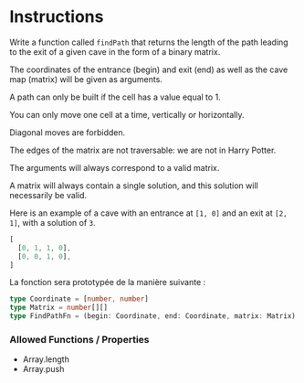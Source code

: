 # Instructions

Write a function called `findPath` that returns the length of the path leading to the exit of a given cave in the form
of a binary matrix.

The coordinates of the entrance (begin) and exit (end) as well as the cave map (matrix) will be given as arguments.

A path can only be built if the cell has a value equal to 1.

You can only move one cell at a time, vertically or horizontally.

Diagonal moves are forbidden.

The edges of the matrix are not traversable: we are not in Harry Potter.

The arguments will always correspond to a valid matrix.

A matrix will always contain a single solution, and this solution will necessarily be valid.

Here is an example of a cave with an entrance at `[1, 0]` and an exit at `[2, 1]`, with a solution of `3`.

```typescript
[
  [0, 1, 1, 0],
  [0, 0, 1, 0],
]
```

La fonction sera prototypée de la manière suivante :

```typescript
type Coordinate = [number, number]
type Matrix = number[][]
type FindPathFn = (begin: Coordinate, end: Coordinate, matrix: Matrix) => number
```

### Allowed Functions / Properties

- Array.length
- Array.push
